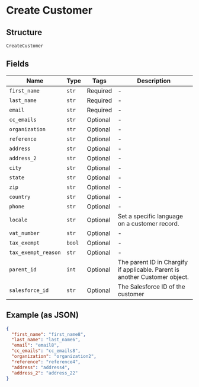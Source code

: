 
# Create Customer

## Structure

`CreateCustomer`

## Fields

| Name | Type | Tags | Description |
|  --- | --- | --- | --- |
| `first_name` | `str` | Required | - |
| `last_name` | `str` | Required | - |
| `email` | `str` | Required | - |
| `cc_emails` | `str` | Optional | - |
| `organization` | `str` | Optional | - |
| `reference` | `str` | Optional | - |
| `address` | `str` | Optional | - |
| `address_2` | `str` | Optional | - |
| `city` | `str` | Optional | - |
| `state` | `str` | Optional | - |
| `zip` | `str` | Optional | - |
| `country` | `str` | Optional | - |
| `phone` | `str` | Optional | - |
| `locale` | `str` | Optional | Set a specific language on a customer record. |
| `vat_number` | `str` | Optional | - |
| `tax_exempt` | `bool` | Optional | - |
| `tax_exempt_reason` | `str` | Optional | - |
| `parent_id` | `int` | Optional | The parent ID in Chargify if applicable. Parent is another Customer object. |
| `salesforce_id` | `str` | Optional | The Salesforce ID of the customer |

## Example (as JSON)

```json
{
  "first_name": "first_name8",
  "last_name": "last_name6",
  "email": "email8",
  "cc_emails": "cc_emails8",
  "organization": "organization2",
  "reference": "reference4",
  "address": "address4",
  "address_2": "address_22"
}
```

